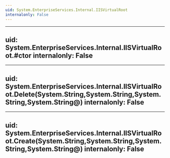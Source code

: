 ```yaml
---
uid: System.EnterpriseServices.Internal.IISVirtualRoot
internalonly: False
---
```


---
uid: System.EnterpriseServices.Internal.IISVirtualRoot.#ctor
internalonly: False
---

---
uid: System.EnterpriseServices.Internal.IISVirtualRoot.Delete(System.String,System.String,System.String,System.String@)
internalonly: False
---

---
uid: System.EnterpriseServices.Internal.IISVirtualRoot.Create(System.String,System.String,System.String,System.String@)
internalonly: False
---

